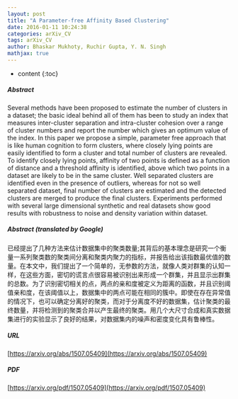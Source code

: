```yaml
---
layout: post
title: "A Parameter-free Affinity Based Clustering"
date: 2016-01-11 10:24:38
categories: arXiv_CV
tags: arXiv_CV
author: Bhaskar Mukhoty, Ruchir Gupta, Y. N. Singh
mathjax: true
---
```


* content
{:toc}

##### Abstract
Several methods have been proposed to estimate the number of clusters in a dataset; the basic ideal behind all of them has been to study an index that measures inter-cluster separation and intra-cluster cohesion over a range of cluster numbers and report the number which gives an optimum value of the index. In this paper we propose a simple, parameter free approach that is like human cognition to form clusters, where closely lying points are easily identified to form a cluster and total number of clusters are revealed. To identify closely lying points, affinity of two points is defined as a function of distance and a threshold affinity is identified, above which two points in a dataset are likely to be in the same cluster. Well separated clusters are identified even in the presence of outliers, whereas for not so well separated dataset, final number of clusters are estimated and the detected clusters are merged to produce the final clusters. Experiments performed with several large dimensional synthetic and real datasets show good results with robustness to noise and density variation within dataset.

##### Abstract (translated by Google)
已经提出了几种方法来估计数据集中的聚类数量;其背后的基本理念是研究一个衡量一系列聚类数的聚类间分离和聚类内聚力的指标，并报告给出该指数最优值的数量。在本文中，我们提出了一个简单的，无参数的方法，就像人类对群集的认知一样，在这些方面，密切的谎言点很容易被识别出来形成一个群集，并且显示出群集的总数。为了识别密切相关的点，两点的亲和度被定义为距离的函数，并且识别阈值亲和度，在该阈值以上，数据集中的两点可能在相同的簇中。即使在存在异常值的情况下，也可以确定分离好的聚类，而对于分离度不好的数据集，估计聚类的最终数量，并将检测到的聚类合并以产生最终的聚类。用几个大尺寸合成和真实数据集进行的实验显示了良好的结果，对数据集内的噪声和密度变化具有鲁棒性。

##### URL
[https://arxiv.org/abs/1507.05409](https://arxiv.org/abs/1507.05409)

##### PDF
[https://arxiv.org/pdf/1507.05409](https://arxiv.org/pdf/1507.05409)

